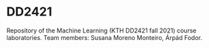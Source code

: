 # DD2421
Repository of the Machine Learning (KTH DD2421 fall 2021) course laboratories. Team members: Susana Moreno Monteiro, Árpád Fodor.
